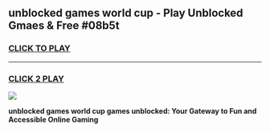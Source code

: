
## unblocked games world cup - Play Unblocked Gmaes & Free #08b5t
<h3>
<a href="https://news.freeplayer.one?title=unblocked_games_world_cup&ref=03M">CLICK TO PLAY</a></h3>
<hr>

<h3>
<a href="https://news.freeplayer.one?title=unblocked_games_world_cup&ref=03M">CLICK 2 PLAY</a>
  
</h3>

<a href="https://news.freeplayer.one?title=unblocked_games_world_cup&ref=03M"><img src="https://clearcache.store/games.png"></a>


**unblocked games world cup games unblocked: Your Gateway to Fun and Accessible Online Gaming**

